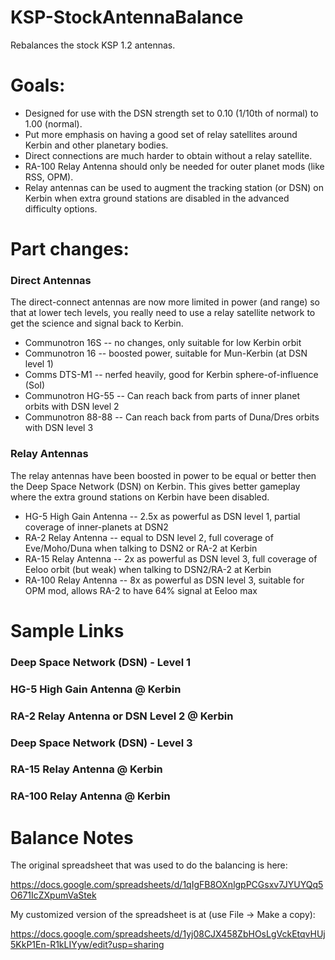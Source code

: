 # KSP-StockAntennaBalance

Rebalances the stock KSP 1.2 antennas.

# Goals:

- Designed for use with the DSN strength set to 0.10 (1/10th of normal) to 1.00 (normal).
- Put more emphasis on having a good set of relay satellites around Kerbin and other planetary bodies.
- Direct connections are much harder to obtain without a relay satellite.
- RA-100 Relay Antenna should only be needed for outer planet mods (like RSS, OPM).
- Relay antennas can be used to augment the tracking station (or DSN) on Kerbin when extra ground stations are disabled in the advanced difficulty options.

# Part changes:

### Direct Antennas

The direct-connect antennas are now more limited in power (and range) so that at lower tech levels,
you really need to use a relay satellite network to get the science and signal back to Kerbin.

- Communotron 16S -- no changes, only suitable for low Kerbin orbit
- Communotron 16 -- boosted power, suitable for Mun-Kerbin (at DSN level 1)
- Comms DTS-M1 -- nerfed heavily, good for Kerbin sphere-of-influence (SoI)
- Communotron HG-55 -- Can reach back from parts of inner planet orbits with DSN level 2
- Communotron 88-88 -- Can reach back from parts of Duna/Dres orbits with DSN level 3

### Relay Antennas

The relay antennas have been boosted in power to be equal or better then the Deep Space Network (DSN) on Kerbin.
This gives better gameplay where the extra ground stations on Kerbin have been disabled.

- HG-5 High Gain Antenna -- 2.5x as powerful as DSN level 1, partial coverage of inner-planets at DSN2
- RA-2 Relay Antenna -- equal to DSN level 2, full coverage of Eve/Moho/Duna when talking to DSN2 or RA-2 at Kerbin
- RA-15 Relay Antenna -- 2x as powerful as DSN level 3, full coverage of Eeloo orbit (but weak) when talking to DSN2/RA-2 at Kerbin
- RA-100 Relay Antenna -- 8x as powerful as DSN level 3, suitable for OPM mod, allows RA-2 to have 64% signal at Eeloo max

# Sample Links

### Deep Space Network (DSN) - Level 1

### HG-5 High Gain Antenna @ Kerbin

### RA-2 Relay Antenna or DSN Level 2 @ Kerbin

### Deep Space Network (DSN) - Level 3

### RA-15 Relay Antenna @ Kerbin

### RA-100 Relay Antenna @ Kerbin

# Balance Notes

The original spreadsheet that was used to do the balancing is here:

https://docs.google.com/spreadsheets/d/1qIgFB8OXnlgpPCGsxv7JYUYQq5O671IcZXpumVaStek

My customized version of the spreadsheet is at (use File -> Make a copy):

https://docs.google.com/spreadsheets/d/1yj08CJX458ZbHOsLgVckEtqvHUj5KkP1En-R1kLIYyw/edit?usp=sharing


